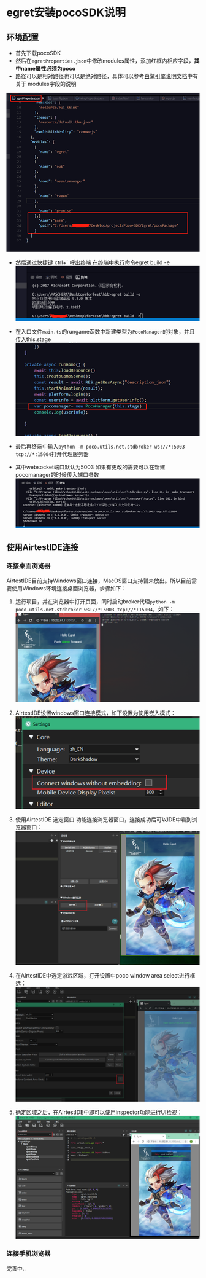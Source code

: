 # egret安装pocoSDK说明

## 环境配置
* 首先下载pocoSDK 
* 然后在`egretProperties.json`中修改modules属性，添加红框内相应字段，**其中name属性必须为poco**
* 路径可以是相对路径也可以是绝对路径，具体可以参考[白鹭引擎说明文档](http://developer.egret.com/cn/github/egret-docs/Engine2D/projectConfig/configFile/index.html)中有关于 modules字段的说明

![添加和修改modules属性](doc/1.png)

- 然后通过快捷键 ctrl+` 呼出终端 在终端中执行命令egret build -e
![](doc/2.png)

- 在入口文件`main.ts`的rungame函数中新建类型为`PocoManager`的对象，并且传入this.stage
![](doc/3.png)

- 最后再终端中输入`python -m poco.utils.net.stdbroker ws://*:5003 tcp://*:15004`打开代理服务器
- 其中websocket端口默认为5003 如果有更改的需要可以在新建pocomanager的时候传入端口参数
![](doc/4.png)

## 使用AirtestIDE连接

### 连接桌面浏览器
AirtestIDE目前支持Windows窗口连接，MacOS窗口支持暂未放出。所以目前需要使用Windows环境连接桌面浏览器，步骤如下：

1. 运行项目，并在浏览器中打开页面，同时启动broker代理`python -m poco.utils.net.stdbroker ws://*:5003 tcp://*:15004`，如下： 
![image](doc/windows_egret.png)

2. AirtestIDE设置windows窗口连接模式，如下设置为使用嵌入模式：
![image](doc/ide_setting.png)

3. 使用AirtestIDE 选定窗口 功能连接浏览器窗口，连接成功后可以IDE中看到浏览器窗口：
![image](doc/ide_connect.png)

4. 在AirtestIDE中选定游戏区域，打开设置中poco window area select进行框选：
![image](doc/select_area.png)

5. 确定区域之后，在AirtestIDE中即可以使用inspector功能进行UI检视：
![image](doc/inspect.png)


### 连接手机浏览器
完善中..

